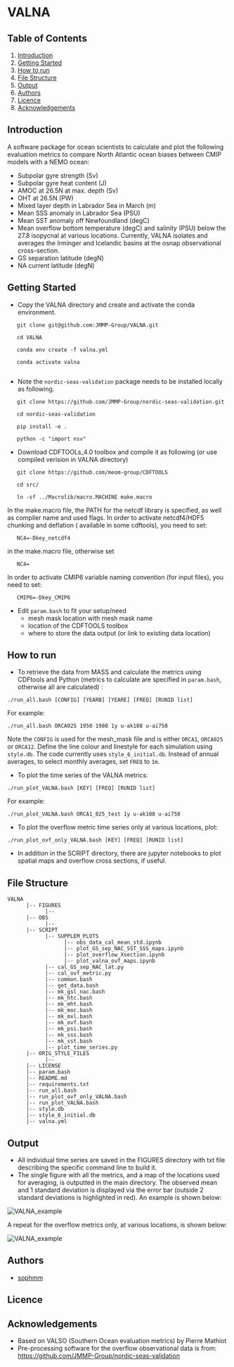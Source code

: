 # VALNA

## Table of Contents
1. [Introduction](#introduction)
2. [Getting Started](#getting_started)
3. [How to run](#howtorun)
4. [File Structure](#files)
5. [Output](#output)
6. [Authors](#authors)
7. [Licence](#licence)
8. [Acknowledgements](#acknowledgement)

<a name="introduction"></a>
## Introduction

A software package for ocean scientists to calculate and plot the following evaluation metrics to compare North Atlantic ocean biases between CMIP models
  with a NEMO ocean:

   * Subpolar gyre strength (Sv)
   * Subpolar gyre heat content (J) 
   * AMOC at 26.5N at max. depth (Sv)
   * OHT at 26.5N (PW)
   * Mixed layer depth in Labrador Sea in March (m)
   * Mean SSS anomaly in Labrador Sea (PSU)
   * Mean SST anomaly off Newfoundland (degC)
   * Mean overflow bottom temperature (degC) and salinity (PSU) below the 27.8 isopycnal at various locations. Currently, VALNA isolates 
     and averages the Irminger and Icelandic basins at the osnap observational cross-section.
   * GS separation latitude (degN)
   * NA current latitude (degN)

<a name="getting_started"></a>
## Getting Started

* Copy the VALNA directory and create and activate the conda environment. 

```
   git clone git@github.com:JMMP-Group/VALNA.git
   
   cd VALNA

   conda env create -f valna.yml
   
   conda activate valna
   
```
* Note the `nordic-seas-validation` package needs
to be installed locally as following.

```
   git clone https://github.com/JMMP-Group/nordic-seas-validation.git

   cd nordic-seas-validation
   
   pip install -e .
   
   python -c "import nsv"
```

* Download CDFTOOLs_4.0 toolbox and compile it as following (or use compiled verision in VALNA directory)

```
   git clone https://github.com/meom-group/CDFTOOLS

   cd src/

   ln -sf ../Macrolib/macro.MACHINE make.macro
```
In the make.macro file, the PATH for the netcdf library is specified, as well as compiler name and used flags. In order to activate netcdf4/HDF5 chunking and deflation ( available in some cdftools), you need to set:
```
   NC4=-Dkey_netcdf4
```
in the make.macro file, otherwise set
```
   NC4=
```
In order to activate CMIP6 variable naming convention (for input files), you need to set:
```
   CMIP6=-Dkey_CMIP6
```

* Edit `param.bash` to fit your setup/need
   * mesh mask location with mesh mask name
   * location of the CDFTOOLS toolbox
   * where to store the data output (or link to existing data location) 
    
<a name="howtorun"></a>
## How to run
 * To retrieve the data from MASS and calculate the metrics using CDFtools and Python (metrics to calculate are 
   specified in `param.bash`, otherwise all are calculated) :
  
```
./run_all.bash [CONFIG] [YEARB] [YEARE] [FREQ] [RUNID list]
```
For example:
```
./run_all.bash ORCA025 1950 1980 1y u-ak108 u-ai758
```

Note the `CONFIG` is used for the mesh_mask file and is either `ORCA1`, `ORCA025` or `ORCA12`.
Define the line colour and linestyle for each simulation using `style.db`. The code currently uses `style_6_initial.db`.
Instead of annual averages, to select monthly averages, set `FREQ` to `1m`.

 * To plot the time series of the VALNA metrics:
```
./run_plot_VALNA.bash [KEY] [FREQ] [RUNID list]
```
For example:
```
./run_plot_VALNA.bash ORCA1_025_test 1y u-ak108 u-ai758
```


 * To plot the overflow metric time series only at various locations, plot:

```
./run_plot_ovf_only_VALNA.bash [KEY] [FREQ] [RUNID list]
```

 * In addition in the SCRIPT directory, there are jupyter notebooks to plot spatial maps and overflow cross sections, if 
   useful.

<a name="files"></a>
## File Structure

~~~~~~~
VALNA
      |-- FIGURES
            |-- 
      |-- OBS
            |-- 
      |-- SCRIPT
            |-- SUPPLEM_PLOTS
                  |-- obs_data_cal_mean_std.ipynb
                  |-- plot_GS_sep_NAC_SST_SSS_maps.ipynb
                  |-- plot_overflow_Xsection.ipynb
                  |-- plot_valna_ovf_maps.ipynb            
            |-- cal_GS_sep_NAC_lat.py
            |-- cal_ovf_metric.py
            |-- common.bash
            |-- get_data.bash
            |-- mk_gsl_nac.bash
            |-- mk_htc.bash
            |-- mk_mht.bash
            |-- mk_moc.bash
            |-- mk_mxl.bash
            |-- mk_ovf.bash
            |-- mk_psi.bash
            |-- mk_sss.bash
            |-- mk_sst.bash
            |-- plot_time_series.py
      |-- ORIG_STYLE_FILES
            |-- 
      |-- LICENSE
      |-- param.bash
      |-- README.md
      |-- requirements.txt
      |-- run_all.bash
      |-- run_plot_ovf_only_VALNA.bash
      |-- run_plot_VALNA.bash
      |-- style.db
      |-- style_6_initial.db
      |-- valna.yml
~~~~~~~


<a name="output"></a>
## Output
 * All individual time series are saved in the FIGURES directory with txt file describing the specific command line to 
   build it.
 * The single figure with all the metrics, and a map of the locations used for averaging, is outputted in the main 
   directory. The observed mean and 1 standard deviation is displayed via the error bar (outside 2 standard deviations 
   is highlighted in red). An example is shown below:

![VALNA_example](coupled.png)

A repeat for the overflow metrics only, at various locations, is shown below:

![VALNA_example](ovf_coupled.png)

<a name="authors"></a>
## Authors
* [sophmm](https://github.com/sophmm)

<a name="licence"></a>
## Licence

[comment]: <> ([![License: MIT]&#40;https://img.shields.io/badge/License-MIT-yellow.svg&#41;]&#40;https://opensource.org/licenses/MIT&#41;)

<a name="acknowledgement"></a>
## Acknowledgements
* Based on VALSO (Southern Ocean evaluation metrics) by Pierre Mathiot
* Pre-processing software for the overflow observational data is from: https://github.com/JMMP-Group/nordic-seas-validation
